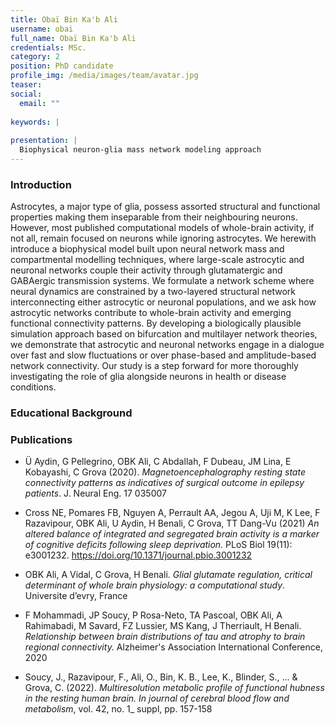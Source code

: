 ```yaml
---
title: Obaï Bin Ka'b Ali
username: obai
full_name: Obaï Bin Ka'b Ali
credentials: MSc.
category: 2
position: PhD candidate
profile_img: /media/images/team/avatar.jpg
teaser: 
social:
  email: ""
  
keywords: |
  
presentation: |
  Biophysical neuron-glia mass network modeling approach
---
```


### Introduction

Astrocytes, a major type of glia, possess assorted structural and functional properties making them inseparable from their neighbouring neurons. However, most published computational models of whole-brain activity, if not all, remain focused on neurons while ignoring astrocytes. We herewith introduce a biophysical model built upon neural network mass and compartmental modelling techniques, where large-scale astrocytic and neuronal networks couple their activity through glutamatergic and GABAergic transmission systems. We formulate a network scheme where neural dynamics are constrained by a two-layered structural network interconnecting either astrocytic or neuronal populations, and we ask how astrocytic networks contribute to whole-brain activity and emerging functional connectivity patterns. By developing a biologically plausible simulation approach based on bifurcation and multilayer network theories, we demonstrate that astrocytic and neuronal networks engage in a dialogue over fast and slow fluctuations or over phase-based and amplitude-based network connectivity. Our study is a step forward for more thoroughly investigating the role of glia alongside neurons in health or disease conditions.

### Educational Background

### Publications

- Ü Aydin, G Pellegrino, OBK Ali, C Abdallah, F Dubeau, JM Lina, E Kobayashi, C Grova (2020). *Magnetoencephalography resting state connectivity patterns as indicatives of surgical outcome in epilepsy patients*. J. Neural Eng. 17 035007 
 
- Cross NE, Pomares FB, Nguyen A, Perrault AA, Jegou A, Uji M, K Lee, F Razavipour, OBK Ali, U Aydin, H Benali, C Grova, TT Dang-Vu (2021) *An altered balance of integrated and segregated brain activity is a marker of cognitive deficits following sleep deprivation.* PLoS Biol 19(11): e3001232. https://doi.org/10.1371/journal.pbio.3001232 
 
- OBK Ali, A Vidal, C Grova, H Benali. *Glial glutamate regulation, critical determinant of whole brain physiology: a computational study*. Universite d’evry, France 
 
- F Mohammadi, JP Soucy, P Rosa-Neto, TA Pascoal, OBK Ali, A Rahimabadi, M Savard, FZ Lussier, MS Kang, J Therriault, H Benali. *Relationship between brain distributions of tau and atrophy to brain regional connectivity.* Alzheimer's Association International Conference, 2020 
 
- Soucy, J., Razavipour, F., Ali, O., Bin, K. B., Lee, K., Blinder, S., ... & Grova, C. (2022). *Multiresolution metabolic profile of functional hubness in the resting human brain. In journal of cerebral blood flow and metabolism*, vol. 42, no. 1_ suppl, pp. 157-158 